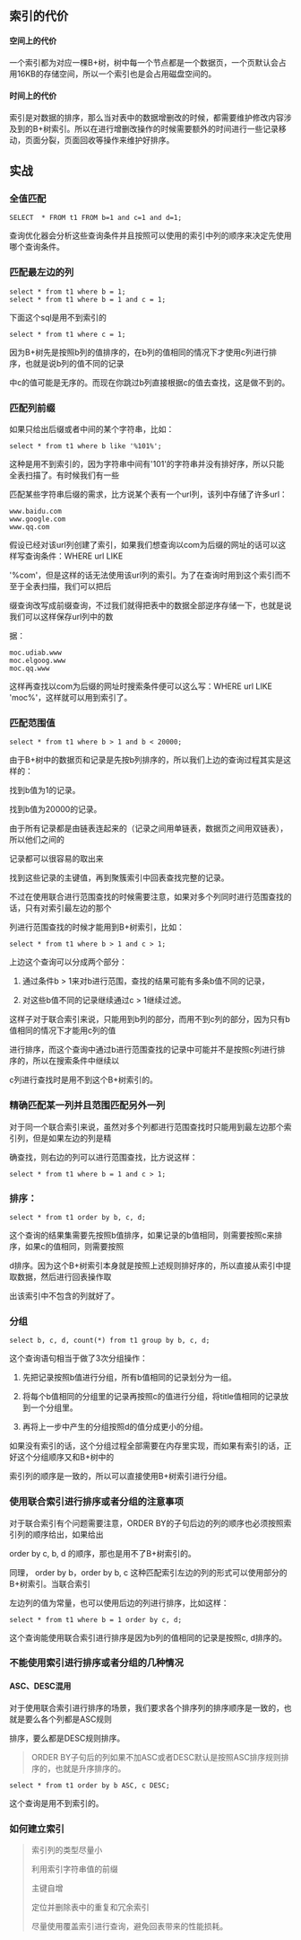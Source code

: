## 索引的代价

#### 空间上的代价

一个索引都为对应一棵B+树，树中每一个节点都是一个数据页，一个页默认会占用16KB的存储空间，所以一个索引也是会占用磁盘空间的。 

#### 时间上的代价

索引是对数据的排序，那么当对表中的数据增删改的时候，都需要维护修改内容涉及到的B+树索引。所以在进行增删改操作的时候需要额外的时间进行一些记录移动，页面分裂，页面回收等操作来维护好排序。



## 实战

### 全值匹配

```
SELECT  * FROM t1 FROM b=1 and c=1 and d=1;
```

查询优化器会分析这些查询条件并且按照可以使用的索引中列的顺序来决定先使用哪个查询条件。



### 匹配最左边的列

```
select * from t1 where b = 1;
select * from t1 where b = 1 and c = 1;
```

下面这个sql是用不到索引的

```
select * from t1 where c = 1;
```

因为B+树先是按照b列的值排序的，在b列的值相同的情况下才使用c列进行排序，也就是说b列的值不同的记录 

中c的值可能是无序的。而现在你跳过b列直接根据c的值去查找，这是做不到的。



### 匹配列前缀

如果只给出后缀或者中间的某个字符串，比如：

```
select * from t1 where b like '%101%';
```

这种是用不到索引的，因为字符串中间有'101'的字符串并没有排好序，所以只能全表扫描了。有时候我们有一些 

匹配某些字符串后缀的需求，比方说某个表有一个url列，该列中存储了许多url：

```
www.baidu.com
www.google.com
www.qq.com
```

假设已经对该url列创建了索引，如果我们想查询以com为后缀的网址的话可以这样写查询条件：WHERE url LIKE 

'%com'，但是这样的话无法使用该url列的索引。为了在查询时用到这个索引而不至于全表扫描，我们可以把后 

缀查询改写成前缀查询，不过我们就得把表中的数据全部逆序存储一下，也就是说我们可以这样保存url列中的数 

据： 

```
moc.udiab.www
moc.elgoog.www
moc.qq.www
```

这样再查找以com为后缀的网址时搜索条件便可以这么写：WHERE url LIKE 'moc%'，这样就可以用到索引了。

### 匹配范围值

```
select * from t1 where b > 1 and b < 20000;
```

由于B+树中的数据页和记录是先按b列排序的，所以我们上边的查询过程其实是这样的： 

找到b值为1的记录。 

找到b值为20000的记录。 

由于所有记录都是由链表连起来的（记录之间用单链表，数据页之间用双链表），所以他们之间的 

记录都可以很容易的取出来 

找到这些记录的主键值，再到聚簇索引中回表查找完整的记录。



不过在使用联合进行范围查找的时候需要注意，如果对多个列同时进行范围查找的话，只有对索引最左边的那个 

列进行范围查找的时候才能用到B+树索引，比如：

```
select * from t1 where b > 1 and c > 1;
```

上边这个查询可以分成两个部分： 

1. 通过条件b > 1来对b进行范围，查找的结果可能有多条b值不同的记录， 

2. 对这些b值不同的记录继续通过c > 1继续过滤。 

这样子对于联合索引来说，只能用到b列的部分，而用不到c列的部分，因为只有b值相同的情况下才能用c列的值 

进行排序，而这个查询中通过b进行范围查找的记录中可能并不是按照c列进行排序的，所以在搜索条件中继续以 

c列进行查找时是用不到这个B+树索引的。



### 精确匹配某一列并且范围匹配另外一列

对于同一个联合索引来说，虽然对多个列都进行范围查找时只能用到最左边那个索引列，但是如果左边的列是精 

确查找，则右边的列可以进行范围查找，比方说这样： 

```
select * from t1 where b = 1 and c > 1;
```

### 排序：

```
select * from t1 order by b, c, d;
```

这个查询的结果集需要先按照b值排序，如果记录的b值相同，则需要按照c来排序，如果c的值相同，则需要按照 

d排序。因为这个B+树索引本身就是按照上述规则排好序的，所以直接从索引中提取数据，然后进行回表操作取 

出该索引中不包含的列就好了。

### 分组

```
select b, c, d, count(*) from t1 group by b, c, d;
```

这个查询语句相当于做了3次分组操作： 

1. 先把记录按照b值进行分组，所有b值相同的记录划分为一组。 

2. 将每个b值相同的分组里的记录再按照c的值进行分组，将title值相同的记录放到一个分组里。 

3. 再将上一步中产生的分组按照d的值分成更小的分组。 

如果没有索引的话，这个分组过程全部需要在内存里实现，而如果有索引的话，正好这个分组顺序又和B+树中的 

索引列的顺序是一致的，所以可以直接使用B+树索引进行分组。



### 使用联合索引进行排序或者分组的注意事项

对于联合索引有个问题需要注意，ORDER BY的子句后边的列的顺序也必须按照索引列的顺序给出，如果给出 

order by c, b, d 的顺序，那也是用不了B+树索引的。



同理， order by b，order by b, c 这种匹配索引左边的列的形式可以使用部分的B+树索引。当联合索引 

左边列的值为常量，也可以使用后边的列进行排序，比如这样：

```
select * from t1 where b = 1 order by c, d;
```

这个查询能使用联合索引进行排序是因为b列的值相同的记录是按照c, d排序的。



### 不能使用索引进行排序或者分组的几种情况



#### ASC、DESC混用



对于使用联合索引进行排序的场景，我们要求各个排序列的排序顺序是一致的，也就是要么各个列都是ASC规则 

排序，要么都是DESC规则排序。

> ORDER BY子句后的列如果不加ASC或者DESC默认是按照ASC排序规则排序的，也就是升序排序的。

```
select * from t1 order by b ASC, c DESC;
```

这个查询是用不到索引的。



### 如何建立索引

> 索引列的类型尽量小 
>
> 利用索引字符串值的前缀 
>
> 主键自增 
>
> 定位并删除表中的重复和冗余索引 
>
> 尽量使用覆盖索引进行查询，避免回表带来的性能损耗。